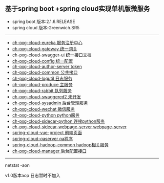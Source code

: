 
基于spring boot +spring cloud实现单机版微服务
----------------------
* spring boot  版本:2.1.6.RELEASE
* spring cloud 版本:Greenwich.SR5

****

* [ch-pxg-cloud-eureka 服务注册中心](http://localhost:5060/eureka)
* [ch-pxg-cloud-gateway 统一网关](http://localhost:5070/gateway)
* [ch-pxg-cloud-swagger-ui 统一接口文档](http://localhost:5070/swagger-ui.html)
* [ch-pxg-cloud-config 统一配置](http://localhost:5080/config/)
* [ch-pxg-cloud-author-server token](http://localhost:5090/author/)
* [ch-pxg-cloud-common 公共接口](http://localhost:6000/common/)
* [ch-pxg-cloud-logutil 日志服务](http://localhost:7000/logutil/)
* [ch-pxg-cloud-produce 主服务](http://localhost:7001/product/)
* [ch-pxg-cloud-rabbit 队列服务](http://localhost:7002/rabbit/)
* [ch-pxg-cloud-swaggered2 未开发](http://localhost:7003/swaggerui/)
* [ch-pxg-cloud-sysadmin 后台管理服务](http://localhost:7004/sysadmin/)
* [ch-pxg-cloud-wechat 微信服务](http://localhost:7005/wechat/)
* [ch-pxg-cloud-python  python服务](http://localhost:7006/python/)
* [ch-pxg-cloud-sidecar-python  连接python服务](http://localhost:7007/python/)
* [ch-pxg-cloud-sidecar-webpage-server  webpage-server](http://localhost:7008/python/)
* [spring-cloud-vue-project 前端页面](http://localhost:7010/#/)
* [spring-cloud-qaserver qa程序](http://localhost:7012/#/)
* [spring-cloud-hadoop-common hadoop相关服务](http://localhost:7015/#/)
* [ch-pxg-cloud-manager 后台配置接口](http://localhost:7016)
****


netstat -aon

v1.0版本aop 日志暂时不加入




